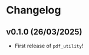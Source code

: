 # Changelog

<!--next-version-placeholder-->

## v0.1.0 (26/03/2025)

- First release of `pdf_utility`!